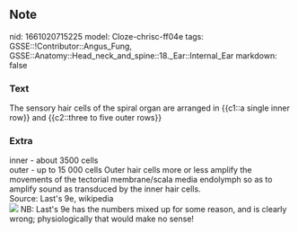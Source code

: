 ## Note
nid: 1661020715225
model: Cloze-chrisc-ff04e
tags: GSSE::!Contributor::Angus_Fung, GSSE::Anatomy::Head_neck_and_spine::18._Ear::Internal_Ear
markdown: false

### Text
The sensory hair cells of the spiral organ are arranged in {{c1::a single inner row}} and {{c2::three to five outer rows}}

### Extra
<div>
  inner - about 3500 cells
</div>
<div>
  outer - up to 15 000 cells Outer hair cells more or less amplify
  the movements of the tectorial membrane/scala media endolymph so
  as to amplify sound as transduced by the inner hair cells.
</div>
<div>
  Source: Last's 9e, wikipedia
</div>
<div>
  <img src="paste-e9cd64fffec1141a9acdc8c577dd32af7f4f3e2a.jpg">
  NB: Last's 9e has the numbers mixed up for some reason, and is
  clearly wrong; physiologically that would make no sense!
</div>
